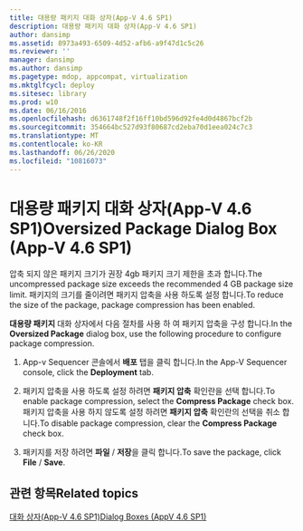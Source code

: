 ```yaml
---
title: 대용량 패키지 대화 상자(App-V 4.6 SP1)
description: 대용량 패키지 대화 상자(App-V 4.6 SP1)
author: dansimp
ms.assetid: 8973a493-6509-4d52-afb6-a9f47d1c5c26
ms.reviewer: ''
manager: dansimp
ms.author: dansimp
ms.pagetype: mdop, appcompat, virtualization
ms.mktglfcycl: deploy
ms.sitesec: library
ms.prod: w10
ms.date: 06/16/2016
ms.openlocfilehash: d6361748f2f16ff10bd596d92fe4d0d4867bcf2b
ms.sourcegitcommit: 354664bc527d93f80687cd2eba70d1eea024c7c3
ms.translationtype: MT
ms.contentlocale: ko-KR
ms.lasthandoff: 06/26/2020
ms.locfileid: "10816073"
---
```

# <span data-ttu-id="3a87d-103">대용량 패키지 대화 상자(App-V 4.6 SP1)</span><span class="sxs-lookup"><span data-stu-id="3a87d-103">Oversized Package Dialog Box (App-V 4.6 SP1)</span></span>


<span data-ttu-id="3a87d-104">압축 되지 않은 패키지 크기가 권장 4gb 패키지 크기 제한을 초과 합니다.</span><span class="sxs-lookup"><span data-stu-id="3a87d-104">The uncompressed package size exceeds the recommended 4 GB package size limit.</span></span> <span data-ttu-id="3a87d-105">패키지의 크기를 줄이려면 패키지 압축을 사용 하도록 설정 합니다.</span><span class="sxs-lookup"><span data-stu-id="3a87d-105">To reduce the size of the package, package compression has been enabled.</span></span>

<span data-ttu-id="3a87d-106">**대용량 패키지** 대화 상자에서 다음 절차를 사용 하 여 패키지 압축을 구성 합니다.</span><span class="sxs-lookup"><span data-stu-id="3a87d-106">In the **Oversized Package** dialog box, use the following procedure to configure package compression.</span></span>

1.  <span data-ttu-id="3a87d-107">App-v Sequencer 콘솔에서 **배포** 탭을 클릭 합니다.</span><span class="sxs-lookup"><span data-stu-id="3a87d-107">In the App-V Sequencer console, click the **Deployment** tab.</span></span>

2.  <span data-ttu-id="3a87d-108">패키지 압축을 사용 하도록 설정 하려면 **패키지 압축** 확인란을 선택 합니다.</span><span class="sxs-lookup"><span data-stu-id="3a87d-108">To enable package compression, select the **Compress Package** check box.</span></span> <span data-ttu-id="3a87d-109">패키지 압축을 사용 하지 않도록 설정 하려면 **패키지 압축** 확인란의 선택을 취소 합니다.</span><span class="sxs-lookup"><span data-stu-id="3a87d-109">To disable package compression, clear the **Compress Package** check box.</span></span>

3.  <span data-ttu-id="3a87d-110">패키지를 저장 하려면 **파일**  /  **저장**을 클릭 합니다.</span><span class="sxs-lookup"><span data-stu-id="3a87d-110">To save the package, click **File** / **Save**.</span></span>

## <span data-ttu-id="3a87d-111">관련 항목</span><span class="sxs-lookup"><span data-stu-id="3a87d-111">Related topics</span></span>


[<span data-ttu-id="3a87d-112">대화 상자(App-V 4.6 SP1)</span><span class="sxs-lookup"><span data-stu-id="3a87d-112">Dialog Boxes (AppV 4.6 SP1)</span></span>](dialog-boxes--appv-46-sp1-.md)

 

 






